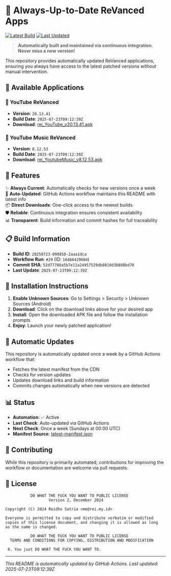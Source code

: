# 🎯 Always-Up-to-Date ReVanced Apps

[![Latest Build](https://img.shields.io/badge/Build-20250723--090850--2aaa1dca-blue)](https://cdn.rei.my.id/revanced/)
[![Last Updated](https://img.shields.io/badge/Last%20Updated-2025--07--23T09%3A12%3A39Z-green)](https://cdn.rei.my.id/revanced/latest-manifest.json)

> **Automatically built and maintained via continuous integration. Never miss a new version!**

This repository provides automatically updated ReVanced applications, ensuring you always have access to the latest patched versions without manual intervention.

## 📱 Available Applications

### 🎥 YouTube ReVanced
- **Version**: `20.13.41`
- **Build Date**: `2025-07-23T09:12:39Z`
- **Download**: [rei_YouTube_v20.13.41.apk](https://cdn.rei.my.id/revanced/rei_YouTube_v20.13.41.apk)

### 🎵 YouTube Music ReVanced
- **Version**: `8.12.53`
- **Build Date**: `2025-07-23T09:12:39Z`
- **Download**: [rei_YoutubeMusic_v8.12.53.apk](https://cdn.rei.my.id/revanced/rei_YoutubeMusic_v8.12.53.apk)

## 🚀 Features

✨ **Always Current**: Automatically checks for new versions once a week  
🔄 **Auto-Updated**: GitHub Actions workflow maintains this README with latest info  
📦 **Direct Downloads**: One-click access to the newest builds  
🛡️ **Reliable**: Continuous integration ensures consistent availability  
📊 **Transparent**: Build information and commit hashes for full traceability  

## 📋 Build Information

- **Build ID**: `20250723-090850-2aaa1dca`
- **Workflow Run**: `#29` (ID: `16466429604`)
- **Commit SHA**: `52d77780a5b7e11a24957529db8810d3b888bd70`
- **Last Update**: `2025-07-23T09:12:39Z`

## 📖 Installation Instructions

1. **Enable Unknown Sources**: Go to Settings > Security > Unknown Sources (Android)
2. **Download**: Click on the download links above for your desired app
3. **Install**: Open the downloaded APK file and follow the installation prompts
4. **Enjoy**: Launch your newly patched application!

## 🔄 Automatic Updates

This repository is automatically updated once a week by a GitHub Actions workflow that:
- Fetches the latest manifest from the CDN
- Checks for version updates
- Updates download links and build information
- Commits changes automatically when new versions are detected

## 📊 Status

- **Automation**: ✅ Active
- **Last Check**: Auto-updated via GitHub Actions
- **Next Check**: Once a week (Sundays at 00:00 UTC)
- **Manifest Source**: [latest-manifest.json](https://cdn.rei.my.id/revanced/latest-manifest.json)

## 🤝 Contributing

While this repository is primarily automated, contributions for improving the workflow or documentation are welcome via pull requests.

## 📜 License

```
           DO WHAT THE FUCK YOU WANT TO PUBLIC LICENSE
                   Version 2, December 2024

Copyright (C) 2024 Reidho Satria <me@rei.my.id>

Everyone is permitted to copy and distribute verbatim or modified
copies of this license document, and changing it is allowed as long
as the name is changed.

           DO WHAT THE FUCK YOU WANT TO PUBLIC LICENSE
  TERMS AND CONDITIONS FOR COPYING, DISTRIBUTION AND MODIFICATION

 0. You just DO WHAT THE FUCK YOU WANT TO.
```

---

*This README is automatically updated by GitHub Actions. Last updated: 2025-07-23T09:12:39Z*
